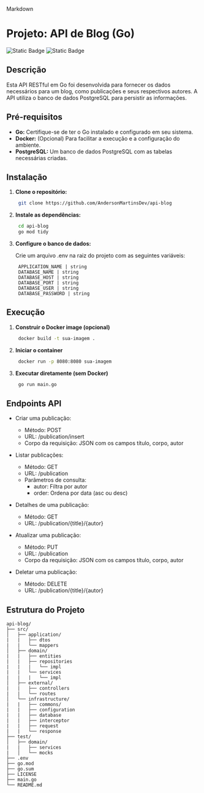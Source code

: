 Markdown
# Projeto: API de Blog (Go)

![Static Badge](https://img.shields.io/badge/stack-golang-blue)
![Static Badge](https://img.shields.io/badge/autor-Anderson-green)


## Descrição
Esta API RESTful em Go foi desenvolvida para fornecer os dados necessários para um blog, como publicações e seus respectivos autores. A API utiliza o banco de dados PostgreSQL para persistir as informações.

## Pré-requisitos
* **Go:** Certifique-se de ter o Go instalado e configurado em seu sistema.
* **Docker:** (Opcional) Para facilitar a execução e a configuração do ambiente.
* **PostgreSQL:** Um banco de dados PostgreSQL com as tabelas necessárias criadas.

## Instalação
1. **Clone o repositório:**
   ```bash
    git clone https://github.com/AndersonMartinsDev/api-blog
   ```
2. **Instale as dependências:**
    ```bash
     cd api-blog
     go mod tidy
    ```
2. **Configure o banco de dados:**

    Crie um arquivo .env na raiz do projeto com as seguintes variáveis:

    ```env
     APPLICATION_NAME | string
     DATABASE_NAME | string
     DATABASE_HOST | string
     DATABASE_PORT | string
     DATABASE_USER | string
     DATABASE_PASSWORD | string
    ```

## Execução

1. **Construir o Docker image (opcional)**
    ```bash
     docker build -t sua-imagem .
    ```
2. **Iniciar o container**
    ```bash
     docker run -p 8080:8080 sua-imagem
    ```
3. **Executar diretamente (sem Docker)**
    ```bash
     go run main.go
    ```

## Endpoints API 


- Criar uma publicação:
    - Método: POST
    - URL: /publication/insert
    - Corpo da requisição: JSON com os campos título, corpo, autor

- Listar publicações:
    - Método: GET 
    - URL: /publication
    - Parâmetros de consulta:
         - autor: Filtra por autor
         - order: Ordena por data (asc ou desc)

- Detalhes de uma publicação:
    - Método: GET
    - URL: /publication/{title}/{autor}

- Atualizar uma publicação:
    - Método: PUT
    - URL: /publication
    - Corpo da requisição: JSON com os campos título, corpo, autor

- Deletar uma publicação:
    - Método: DELETE
    - URL: /publication/{title}/{autor}

## Estrutura do Projeto

```
api-blog/
├── src/
│   ├── application/
|   |   ├── dtos
|   |   └── mappers
│   ├── domain/
|   |   ├── entities
|   |   ├── repositories
|   |   |   └── impl
|   |   └── services
|   |   |   └── impl
│   ├── external/
|   |   ├── controllers
|   |   └── routes
│   └── infrastructure/
|   |   ├── commons/
|   |   ├── configuration
|   |   ├── database
|   |   ├── interceptor
|   |   ├── request
|   |   └── response
├── test/
│   ├── domain/
|   |   ├── services
|   │   └── mocks
├── .env
├── go.mod
├── go.sum
├── LICENSE
├── main.go
└── README.md

```